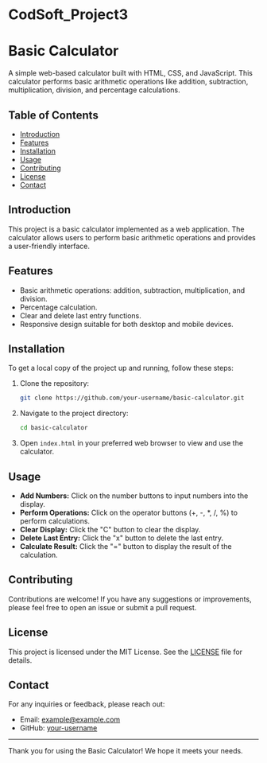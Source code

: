 # CodSoft_Project3
# Basic Calculator

A simple web-based calculator built with HTML, CSS, and JavaScript. This calculator performs basic arithmetic operations like addition, subtraction, multiplication, division, and percentage calculations.

## Table of Contents

- [Introduction](#introduction)
- [Features](#features)
- [Installation](#installation)
- [Usage](#usage)
- [Contributing](#contributing)
- [License](#license)
- [Contact](#contact)

## Introduction

This project is a basic calculator implemented as a web application. The calculator allows users to perform basic arithmetic operations and provides a user-friendly interface.

## Features

- Basic arithmetic operations: addition, subtraction, multiplication, and division.
- Percentage calculation.
- Clear and delete last entry functions.
- Responsive design suitable for both desktop and mobile devices.

## Installation

To get a local copy of the project up and running, follow these steps:

1. Clone the repository:
    ```bash
    git clone https://github.com/your-username/basic-calculator.git
    ```

2. Navigate to the project directory:
    ```bash
    cd basic-calculator
    ```

3. Open `index.html` in your preferred web browser to view and use the calculator.

## Usage

- **Add Numbers:** Click on the number buttons to input numbers into the display.
- **Perform Operations:** Click on the operator buttons (+, -, *, /, %) to perform calculations.
- **Clear Display:** Click the "C" button to clear the display.
- **Delete Last Entry:** Click the "x" button to delete the last entry.
- **Calculate Result:** Click the "=" button to display the result of the calculation.

## Contributing

Contributions are welcome! If you have any suggestions or improvements, please feel free to open an issue or submit a pull request.

## License

This project is licensed under the MIT License. See the [LICENSE](LICENSE) file for details.

## Contact

For any inquiries or feedback, please reach out:

- Email: example@example.com
- GitHub: [your-username](https://github.com/your-username)

---

Thank you for using the Basic Calculator! We hope it meets your needs.
